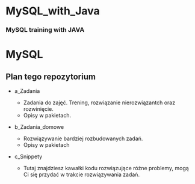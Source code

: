 # MySQL_with_Java
<h3>MySQL training with JAVA</h3>

# MySQL


## Plan tego repozytorium

* a_Zadania

    * Zadania do zajęć. Trening, rozwiązanie nierozwiązantch oraz rozwinięcie.
    * Opisy w pakietach.


* b_Zadania_domowe
    * Rozwiązywanie bardziej rozbudowanych zadań.
    * Opisy w pakietach


* c_Snippety
    * Tutaj znajdziesz kawałki kodu rozwiązujące różne problemy, mogą Ci się przydać w trakcie rozwiązywania zadań.
